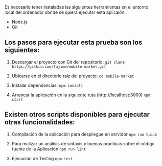 Es necesario tener instaladas las siguientes herramientas en el entorno local del ordenador donde se quiera ejecutar esta aplicaión:

- Node.js
- Git

## Los pasos para ejecutar esta prueba son los siguientes:

1. Descargar el proyecto con Git del repositorio:
   `git clone https://github.com/fajime/mobile-market.git`

2. Ubicarse en el directorio raiz del proyecto:
   `cd mobile-market`

3. Instalar dependencias:
   `npm install`

4. Arrancar la aplicación en la siguiente ruta (http://localhost:3000)
   `npm start`

## Existen otros scripts disponibles para ejecutar otras funcionalidades:

1. Compilación de la aplicación para despliegue en servidor
   `npm run build`

2. Para realizar un análisis de sintaxis y buenas prácticas sobre el código fuente de la Aplicación
   `npm run lint`

3. Ejecución de Testing
   `npm test`
